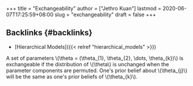 +++
title = "Exchangeability"
author = ["Jethro Kuan"]
lastmod = 2020-06-07T17:25:59+08:00
slug = "exchangeability"
draft = false
+++

## Backlinks {#backlinks}

- [Hierarchical Models]({{< relref "hierarchical_models" >}})

A set of parameters \\(\theta = (\theta\_{1}, \theta\_{2}, \dots, \theta\_{k})\\) is exchangeable if the distribution of \\(\theta\\) is unchanged when the parameter components are permuted. One's prior belief about \\(\theta\_{j}\\) will be the same as one's prior beliefs of \\(\theta\_{k}\\).
